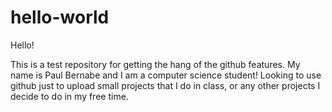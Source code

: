 # hello-world

Hello!

This is a test repository for getting the hang of the github features. My name is Paul Bernabe and I am a computer science student! Looking to use github just to upload small projects that I do in class, or any other projects I decide to do in my free time. 
